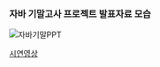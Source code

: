 ### 자바 기말고사 프로젝트 발표자료 모습 
![자바기말PPT](https://seungyeon04.github.io/A_Study/markdown/대학2-1학기/Image/JAVA기말고사.jpg)  
  
[시연영상](https://youtu.be/3h-aoQaRVqc?si=dH7rX8GmTE_sgS_1)  
  
